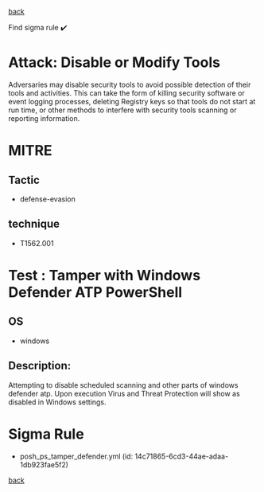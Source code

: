 
[back](../index.md)

Find sigma rule :heavy_check_mark: 

# Attack: Disable or Modify Tools 

Adversaries may disable security tools to avoid possible detection of their tools and activities. This can take the form of killing security software or event logging processes, deleting Registry keys so that tools do not start at run time, or other methods to interfere with security tools scanning or reporting information.

# MITRE
## Tactic
  - defense-evasion


## technique
  - T1562.001


# Test : Tamper with Windows Defender ATP PowerShell
## OS
  - windows


## Description:
Attempting to disable scheduled scanning and other parts of windows defender atp. Upon execution Virus and Threat Protection will show as disabled
in Windows settings.


# Sigma Rule
 - posh_ps_tamper_defender.yml (id: 14c71865-6cd3-44ae-adaa-1db923fae5f2)



[back](../index.md)
